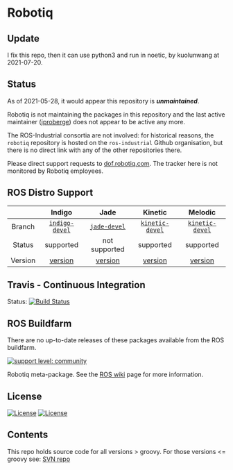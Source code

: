 # Robotiq

## Update 

I fix this repo, then it can use python3 and run in noetic, by kuolunwang at 2021-07-20.

## Status

As of 2021-05-28, it would appear this repository is ***unmaintained***.

Robotiq is not maintaining the packages in this repository and the last active maintainer ([jproberge](https://github.com/jproberge)) does not appear to be active any more.

The ROS-Industrial consortia are not involved: for historical reasons, the `robotiq` repository is hosted on the `ros-industrial` Github organisation, but there is no direct link with any of the other repositories there.

Please direct support requests to [dof.robotiq.com](https://dof.robotiq.com/). The tracker here is not monitored by Robotiq employees.


## ROS Distro Support

|         | Indigo | Jade | Kinetic | Melodic |
|:-------:|:------:|:----:|:-------:|:-------:|
| Branch  | [`indigo-devel`](https://github.com/ros-industrial/robotiq/tree/indigo-devel) | [`jade-devel`](https://github.com/ros-industrial/robotiq/tree/jade-devel) | [`kinetic-devel`](https://github.com/ros-industrial/robotiq/tree/kinetic-devel) | [`kinetic-devel`](https://github.com/ros-industrial/robotiq/tree/kinetic-devel) |)
| Status  |  supported | not supported |  supported |  supported |
| Version | [version](http://repositories.ros.org/status_page/ros_indigo_default.html?q=robotiq) | [version](http://repositories.ros.org/status_page/ros_jade_default.html?q=robotiq) | [version](http://repositories.ros.org/status_page/ros_kinetic_default.html?q=robotiq) | [version](http://repositories.ros.org/status_page/ros_melodic_default.html?q=robotiq) |

## Travis - Continuous Integration

Status: [![Build Status](https://travis-ci.com/ros-industrial/robotiq.svg?branch=kinetic-devel)](https://travis-ci.com/ros-industrial/robotiq)

## ROS Buildfarm

There are no up-to-date releases of these packages available from the ROS buildfarm.

[![support level: community](https://img.shields.io/badge/support%20level-community-lightgray.svg)](http://rosindustrial.org/news/2016/10/7/better-supporting-a-growing-ros-industrial-software-platform)

Robotiq meta-package.  See the [ROS wiki][] page for more information. 

## License

[![License](https://img.shields.io/badge/License-Apache%202.0-blue.svg)](https://opensource.org/licenses/Apache-2.0)
[![License](https://img.shields.io/badge/License-BSD%203--Clause-blue.svg)](https://opensource.org/licenses/BSD-3-Clause)

## Contents

This repo holds source code for all versions > groovy. For those versions <= groovy see: [SVN repo][]

[ROS wiki]: http://ros.org/wiki/robotiq
[SVN repo]: https://code.google.com/p/swri-ros-pkg/source/browse

